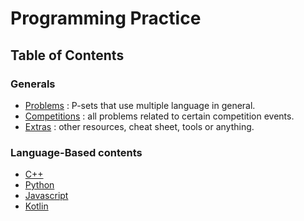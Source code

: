 # Programming Practice

## Table of Contents
### Generals
- [Problems](problems/) : P-sets that use multiple language in general.
- [Competitions](competitions/) : all problems related to certain competition events.
- [Extras](extras/) : other resources, cheat sheet, tools or anything.

### Language-Based contents
- [C++](Cpp/)
- [Python](python/)
- [Javascript](javascript/)
- [Kotlin](kotlin/)
